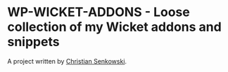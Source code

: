 # WP-WICKET-ADDONS - Loose collection of my Wicket addons and snippets

A project written by [Christian Senkowski](http://e-cs.co/).
